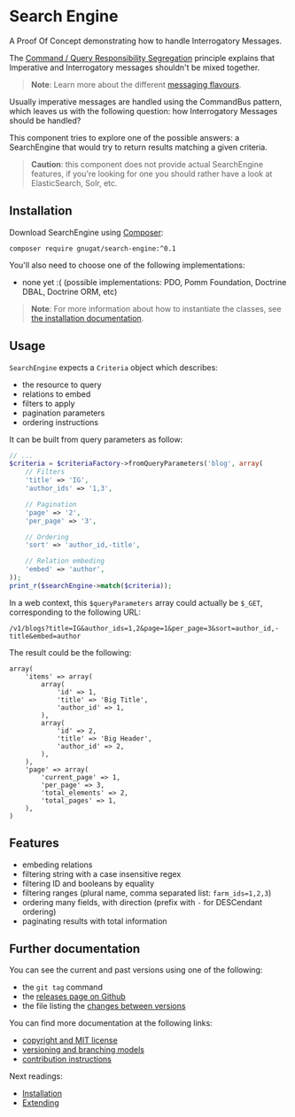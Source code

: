 # Search Engine

A Proof Of Concept demonstrating how to handle Interrogatory Messages.

The [Command / Query Responsibility Segregation](http://martinfowler.com/bliki/CQRS.html)
principle explains that Imperative and Interrogatory messages shouldn't be mixed together.

> **Note**: Learn more about the different [messaging flavours](http://verraes.net/2015/01/messaging-flavours/).

Usually imperative messages are handled using the CommandBus pattern, which leaves
us with the following question: how Interrogatory Messages should be handled?

This component tries to explore one of the possible answers: a SearchEngine that
would try to return results matching a given criteria.

> **Caution**: this component does not provide actual SearchEngine features,
> if you're looking for one you should rather have a look at ElasticSearch, Solr, etc.

## Installation

Download SearchEngine using [Composer](https://getcomposer.org/download):

    composer require gnugat/search-engine:^0.1

You'll also need to choose one of the following implementations:

* none yet :( (possible implementations: PDO, Pomm Foundation, Doctrine DBAL, Doctrine ORM, etc)

> **Note**: For more information about how to instantiate the classes, see [the installation documentation](doc/01-installation.md).

## Usage

`SearchEngine` expects a `Criteria` object which describes:

* the resource to query
* relations to embed
* filters to apply
* pagination parameters
* ordering instructions

It can be built from query parameters as follow:

```php
// ...
$criteria = $criteriaFactory->fromQueryParameters('blog', array(
    // Filters
    'title' => 'IG',
    'author_ids' => '1,3',

    // Pagination
    'page' => '2',
    'per_page' => '3',

    // Ordering
    'sort' => 'author_id,-title',

    // Relation embeding
    'embed' => 'author',
));
print_r($searchEngine->match($criteria));
```

In a web context, this `$queryParameters` array could actually be `$_GET`, corresponding to the following URL:

    /v1/blogs?title=IG&author_ids=1,2&page=1&per_page=3&sort=author_id,-title&embed=author

The result could be the following:

```
array(
    'items' => array(
        array(
            'id' => 1,
            'title' => 'Big Title',
            'author_id' => 1,
        ),
        array(
            'id' => 2,
            'title' => 'Big Header',
            'author_id' => 2,
        ),
    ),
    'page' => array(
        'current_page' => 1,
        'per_page' => 3,
        'total_elements' => 2,
        'total_pages' => 1,
    ),
)
```

## Features

* embeding relations
* filtering string with a case insensitive regex
* filtering ID and booleans by equality
* filtering ranges (plural name, comma separated list: `farm_ids=1,2,3`)
* ordering many fields, with direction (prefix with `-` for DESCendant ordering)
* paginating results with total information

## Further documentation

You can see the current and past versions using one of the following:

* the `git tag` command
* the [releases page on Github](https://github.com/gnugat/search-engine/releases)
* the file listing the [changes between versions](CHANGELOG.md)

You can find more documentation at the following links:

* [copyright and MIT license](LICENSE)
* [versioning and branching models](VERSIONING.md)
* [contribution instructions](CONTRIBUTING.md)

Next readings:

* [Installation](doc/01-installtion.md)
* [Extending](doc/02-extending.md)
